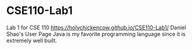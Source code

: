 # CSE110-Lab1
Lab 1 for CSE 110
https://holychickencow.github.io/CSE110-Lab1/
Daniel Shao's User Page
Java is my favorite programming language since it is extremely well built.
